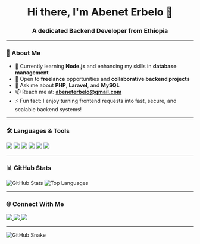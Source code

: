 <!-- Profile README for a Backend Developer -->

<h1 align="center">Hi there, I'm Abenet Erbelo 👋</h1>
<h3 align="center">A dedicated Backend Developer from Ethiopia</h3>

---

### 🚀 About Me

- 🌱 Currently learning **Node.js** and enhancing my skills in **database management**
- 💼 Open to **freelance** opportunities and **collaborative backend projects**
- 💬 Ask me about **PHP**, **Laravel**, and **MySQL**
- 📫 Reach me at: **abeneterbelo@gmail.com**
- ⚡️ Fun fact: I enjoy turning frontend requests into fast, secure, and scalable backend systems!

---

### 🛠 Languages & Tools

<p align="left">
  <img src="https://img.shields.io/badge/PHP-777BB4?style=flat&logo=php&logoColor=white"/>
  <img src="https://img.shields.io/badge/Laravel-FF2D20?style=flat&logo=laravel&logoColor=white"/>
  <img src="https://img.shields.io/badge/MySQL-4479A1?style=flat&logo=mysql&logoColor=white"/>
  <img src="https://img.shields.io/badge/Node.js-339933?style=flat&logo=node.js&logoColor=white"/>
  <img src="https://img.shields.io/badge/Postman-FF6C37?style=flat&logo=postman&logoColor=white"/>
  <img src="https://img.shields.io/badge/Git-F05032?style=flat&logo=git&logoColor=white"/>
</p>

---

### 📊 GitHub Stats

<p align="left">
  <img src="https://github-readme-stats.vercel.app/api?username=your-username&show_icons=true&theme=radical" alt="GitHub Stats" />
  <img src="https://github-readme-stats.vercel.app/api/top-langs/?username=your-username&layout=compact&theme=radical" alt="Top Languages" />
</p>

---

### 🌐 Connect With Me

<p align="left">
  <a href="https://www.linkedin.com/in/abenet-erbelo-091504322?utm_source=share&utm_campaign=share_via&utm_content=profile&utm_medium=android_app" target="_blank">
    <img src="https://img.shields.io/badge/LinkedIn-blue?style=flat&logo=linkedin&logoColor=white"/>
  </a>
  <a href="mailto:abeneterbelo@gmail.com" target="_blank">
    <img src="https://img.shields.io/badge/Gmail-D14836?style=flat&logo=gmail&logoColor=white"/>
  </a>
  <a href="https://t.me/@abeneterbelo" target="_blank">
    <img src="https://img.shields.io/badge/Telegram-D14836?style=flat&logo=telegram&logoColor=white"/>
  </a>
</p>

---

<!-- Snake contribution animation -->
![GitHub Snake](https://github.com/your-username/your-username/blob/output/github-contribution-grid-snake.svg)
